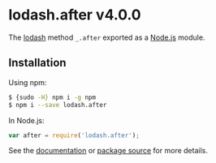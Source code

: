 # lodash.after v4.0.0

The [lodash](https://lodash.com/) method `_.after` exported as a [Node.js](https://nodejs.org/) module.

## Installation

Using npm:
```bash
$ {sudo -H} npm i -g npm
$ npm i --save lodash.after
```

In Node.js:
```js
var after = require('lodash.after');
```

See the [documentation](https://lodash.com/docs#after) or [package source](https://github.com/lodash/lodash/blob/4.0.0-npm-packages/lodash.after) for more details.
